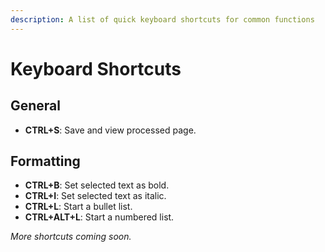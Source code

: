 ```yaml
---
description: A list of quick keyboard shortcuts for common functions
---
```


# Keyboard Shortcuts

## General

* **CTRL+S**: Save and view processed page.

## Formatting

* **CTRL+B**: Set selected text as bold.
* **CTRL+I**: Set selected text as italic.
* **CTRL+L**: Start a bullet list.
* **CTRL+ALT+L**: Start a numbered list.

_More shortcuts coming soon._

